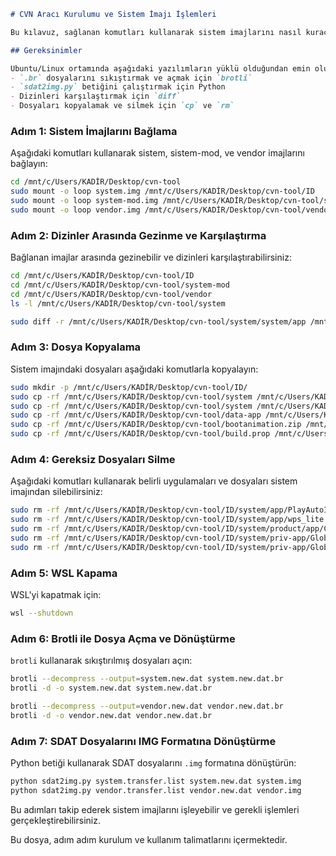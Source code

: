 ```markdown
# CVN Aracı Kurulumu ve Sistem İmajı İşlemleri

Bu kılavuz, sağlanan komutları kullanarak sistem imajlarını nasıl kuracağınızı ve işlemleri nasıl gerçekleştireceğinizi açıklamaktadır.

## Gereksinimler

Ubuntu/Linux ortamında aşağıdaki yazılımların yüklü olduğundan emin olun:
- `.br` dosyalarını sıkıştırmak ve açmak için `brotli`
- `sdat2img.py` betiğini çalıştırmak için Python
- Dizinleri karşılaştırmak için `diff`
- Dosyaları kopyalamak ve silmek için `cp` ve `rm`
```

### Adım 1: Sistem İmajlarını Bağlama

Aşağıdaki komutları kullanarak sistem, sistem-mod, ve vendor imajlarını bağlayın:

```bash
cd /mnt/c/Users/KADİR/Desktop/cvn-tool
sudo mount -o loop system.img /mnt/c/Users/KADİR/Desktop/cvn-tool/ID
sudo mount -o loop system-mod.img /mnt/c/Users/KADİR/Desktop/cvn-tool/system-mod
sudo mount -o loop vendor.img /mnt/c/Users/KADİR/Desktop/cvn-tool/vendor
```

### Adım 2: Dizinler Arasında Gezinme ve Karşılaştırma

Bağlanan imajlar arasında gezinebilir ve dizinleri karşılaştırabilirsiniz:

```bash
cd /mnt/c/Users/KADİR/Desktop/cvn-tool/ID
cd /mnt/c/Users/KADİR/Desktop/cvn-tool/system-mod
cd /mnt/c/Users/KADİR/Desktop/cvn-tool/vendor
ls -l /mnt/c/Users/KADİR/Desktop/cvn-tool/system

sudo diff -r /mnt/c/Users/KADİR/Desktop/cvn-tool/system/system/app /mnt/c/Users/KADİR/Desktop/cvn-tool/system-mod/system/app
```

### Adım 3: Dosya Kopyalama

Sistem imajındaki dosyaları aşağıdaki komutlarla kopyalayın:

```bash
sudo mkdir -p /mnt/c/Users/KADİR/Desktop/cvn-tool/ID/
sudo cp -rf /mnt/c/Users/KADİR/Desktop/cvn-tool/system /mnt/c/Users/KADİR/Desktop/cvn-tool
sudo cp -rf /mnt/c/Users/KADİR/Desktop/cvn-tool/system /mnt/c/Users/KADİR/Desktop/cvn-tool/ID
sudo cp -rf /mnt/c/Users/KADİR/Desktop/cvn-tool/data-app /mnt/c/Users/KADİR/Desktop/cvn-tool/ID/system
sudo cp -rf /mnt/c/Users/KADİR/Desktop/cvn-tool/bootanimation.zip /mnt/c/Users/KADİR/Desktop/cvn-tool/ID/system/media
sudo cp -rf /mnt/c/Users/KADİR/Desktop/cvn-tool/build.prop /mnt/c/Users/KADİR/Desktop/cvn-tool/ID/system
```

### Adım 4: Gereksiz Dosyaları Silme

Aşağıdaki komutları kullanarak belirli uygulamaları ve dosyaları sistem imajından silebilirsiniz:

```bash
sudo rm -rf /mnt/c/Users/KADİR/Desktop/cvn-tool/ID/system/app/PlayAutoInstallStubApp
sudo rm -rf /mnt/c/Users/KADİR/Desktop/cvn-tool/ID/system/app/wps_lite
sudo rm -rf /mnt/c/Users/KADİR/Desktop/cvn-tool/ID/system/product/app/Chrome
sudo rm -rf /mnt/c/Users/KADİR/Desktop/cvn-tool/ID/system/priv-app/GlobalMinusScreen
sudo rm -rf /mnt/c/Users/KADİR/Desktop/cvn-tool/ID/system/priv-app/GlobalMinusScreenBase
```

### Adım 5: WSL Kapama

WSL'yi kapatmak için:

```bash
wsl --shutdown
```

### Adım 6: Brotli ile Dosya Açma ve Dönüştürme

`brotli` kullanarak sıkıştırılmış dosyaları açın:

```bash
brotli --decompress --output=system.new.dat system.new.dat.br
brotli -d -o system.new.dat system.new.dat.br

brotli --decompress --output=vendor.new.dat vendor.new.dat.br
brotli -d -o vendor.new.dat vendor.new.dat.br
```

### Adım 7: SDAT Dosyalarını IMG Formatına Dönüştürme

Python betiği kullanarak SDAT dosyalarını `.img` formatına dönüştürün:

```bash
python sdat2img.py system.transfer.list system.new.dat system.img
python sdat2img.py vendor.transfer.list vendor.new.dat vendor.img
```

Bu adımları takip ederek sistem imajlarını işleyebilir ve gerekli işlemleri gerçekleştirebilirsiniz.

Bu dosya, adım adım kurulum ve kullanım talimatlarını içermektedir.